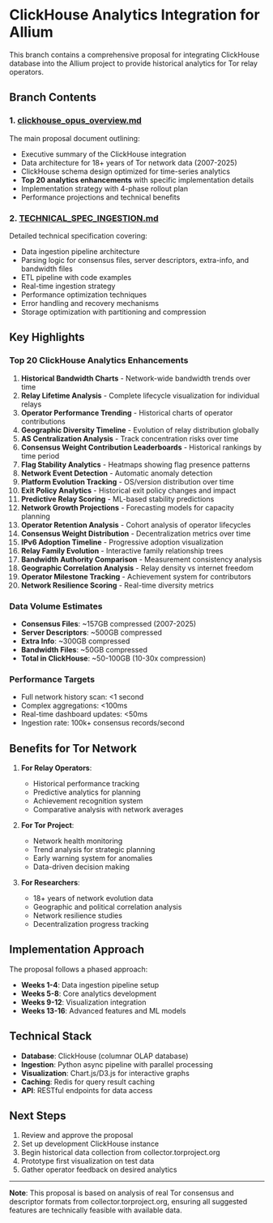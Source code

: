 # ClickHouse Analytics Integration for Allium

This branch contains a comprehensive proposal for integrating ClickHouse database into the Allium project to provide historical analytics for Tor relay operators.

## Branch Contents

### 1. [clickhouse_opus_overview.md](docs/proposal/clickhouse/clickhouse_opus_overview.md)
The main proposal document outlining:
- Executive summary of the ClickHouse integration
- Data architecture for 18+ years of Tor network data (2007-2025)
- ClickHouse schema design optimized for time-series analytics
- **Top 20 analytics enhancements** with specific implementation details
- Implementation strategy with 4-phase rollout plan
- Performance projections and technical benefits

### 2. [TECHNICAL_SPEC_INGESTION.md](docs/proposal/clickhouse/TECHNICAL_SPEC_INGESTION.md)
Detailed technical specification covering:
- Data ingestion pipeline architecture
- Parsing logic for consensus files, server descriptors, extra-info, and bandwidth files
- ETL pipeline with code examples
- Real-time ingestion strategy
- Performance optimization techniques
- Error handling and recovery mechanisms
- Storage optimization with partitioning and compression

## Key Highlights

### Top 20 ClickHouse Analytics Enhancements

1. **Historical Bandwidth Charts** - Network-wide bandwidth trends over time
2. **Relay Lifetime Analysis** - Complete lifecycle visualization for individual relays
3. **Operator Performance Trending** - Historical charts of operator contributions
4. **Geographic Diversity Timeline** - Evolution of relay distribution globally
5. **AS Centralization Analysis** - Track concentration risks over time
6. **Consensus Weight Contribution Leaderboards** - Historical rankings by time period
7. **Flag Stability Analytics** - Heatmaps showing flag presence patterns
8. **Network Event Detection** - Automatic anomaly detection
9. **Platform Evolution Tracking** - OS/version distribution over time
10. **Exit Policy Analytics** - Historical exit policy changes and impact
11. **Predictive Relay Scoring** - ML-based stability predictions
12. **Network Growth Projections** - Forecasting models for capacity planning
13. **Operator Retention Analysis** - Cohort analysis of operator lifecycles
14. **Consensus Weight Distribution** - Decentralization metrics over time
15. **IPv6 Adoption Timeline** - Progressive adoption visualization
16. **Relay Family Evolution** - Interactive family relationship trees
17. **Bandwidth Authority Comparison** - Measurement consistency analysis
18. **Geographic Correlation Analysis** - Relay density vs internet freedom
19. **Operator Milestone Tracking** - Achievement system for contributors
20. **Network Resilience Scoring** - Real-time diversity metrics

### Data Volume Estimates
- **Consensus Files**: ~157GB compressed (2007-2025)
- **Server Descriptors**: ~500GB compressed
- **Extra Info**: ~300GB compressed
- **Bandwidth Files**: ~50GB compressed
- **Total in ClickHouse**: ~50-100GB (10-30x compression)

### Performance Targets
- Full network history scan: <1 second
- Complex aggregations: <100ms
- Real-time dashboard updates: <50ms
- Ingestion rate: 100k+ consensus records/second

## Benefits for Tor Network

1. **For Relay Operators**:
   - Historical performance tracking
   - Predictive analytics for planning
   - Achievement recognition system
   - Comparative analysis with network averages

2. **For Tor Project**:
   - Network health monitoring
   - Trend analysis for strategic planning
   - Early warning system for anomalies
   - Data-driven decision making

3. **For Researchers**:
   - 18+ years of network evolution data
   - Geographic and political correlation analysis
   - Network resilience studies
   - Decentralization progress tracking

## Implementation Approach

The proposal follows a phased approach:
- **Weeks 1-4**: Data ingestion pipeline setup
- **Weeks 5-8**: Core analytics development
- **Weeks 9-12**: Visualization integration
- **Weeks 13-16**: Advanced features and ML models

## Technical Stack
- **Database**: ClickHouse (columnar OLAP database)
- **Ingestion**: Python async pipeline with parallel processing
- **Visualization**: Chart.js/D3.js for interactive graphs
- **Caching**: Redis for query result caching
- **API**: RESTful endpoints for data access

## Next Steps

1. Review and approve the proposal
2. Set up development ClickHouse instance
3. Begin historical data collection from collector.torproject.org
4. Prototype first visualization on test data
5. Gather operator feedback on desired analytics

---

**Note**: This proposal is based on analysis of real Tor consensus and descriptor formats from collector.torproject.org, ensuring all suggested features are technically feasible with available data.